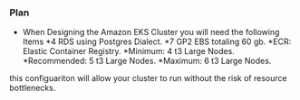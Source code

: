 ### Plan

* When Designing the Amazon EKS Cluster you will need the following Items
	*4 RDS using Postgres Dialect.
	*7 GP2 EBS totaling 60 gb.
	*ECR: Elastic Container Registry.
	*Minimum: 4 t3 Large Nodes.
	*Recommended: 5 t3 Large Nodes.
	*Maximum: 6 t3 Large Nodes.

this configuariton will allow your cluster to run without the risk of resource bottlenecks. 
